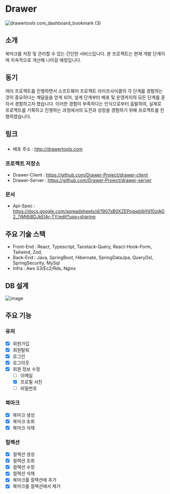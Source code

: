 # Drawer 

![drawertools com_dashboard_bookmark (3)](https://github.com/Drawer-Project/.github/assets/64501757/ac3d6258-74a2-43ad-bcb2-77377ab22689)

## 소개


북마크를 저장 및 관리할 수 있는 간단한 서비스입니다. 본 프로젝트는 현재 개발 단계이며 지속적으로 개선해 나아갈 예정입니다.

## 동기 

여러 프로젝트를 진행하면서 소프트웨어 프로젝트 라이프사이클의 각 단계를 경험하는 것이 중요하다는 깨달음을 얻게 되어, 설계 단계부터 배포 및 운영까지의 모든 단계를 혼자서 경험하고자 했습니다. 이러한 경험이 부족하다는 인식으로부터 출발하여, 실제로 프로젝트를 기획하고 진행하는 과정에서의 도전과 성장을 경험하기 위해 프로젝트를 진행하였습니다.

## 링크

###

- 배포 주소 : http://drawertools.com

### 프로젝트 저장소

- Drawer-Client : https://github.com/Drawer-Project/drawer-client
- Drawer-Server : https://github.com/Drawer-Project/drawer-server

### 문서 

- Api-Spec : https://docs.google.com/spreadsheets/d/1907sB0XZEPogwbIbYd10ziAG2_7jMj6iBDJkEIAr-TY/edit?usp=sharing

## 주요 기술 스택

- Front-End : React, Typescript, Tanstack-Query, React-Hook-Form, Tailwind, Zod,
- Back-End : Java, SpringBoot, Hibernate, SpringDataJpa, QueryDsl, SpringSecurity, MySql
- Infra : Aws S3/Ec2/Rds, Nginx

## DB 설계

![image](https://github.com/Drawer-Project/.github/assets/64501757/6374c569-77a4-4026-9221-93743afed4d7)

## 주요 기능

### 유저

- [x] 회원가입
- [x] 회원탈퇴
- [x] 로그인
- [x] 로그아웃
- [x] 회원 정보 수정
  - [ ] 이메일
  - [x] 프로필 사진
  - [ ] 비밀번호

### 북마크

- [x] 북마크 생성
- [x] 북마크 조회
- [x] 북마크 삭제

### 컬렉션

- [x] 컬렉션 생성
- [x] 컬렉션 조회
- [x] 컬렉션 수정
- [x] 컬렉션 삭제
- [x] 북마크를 컬렉션에 추가
- [x] 북마크를 컬렉션에서 제거
